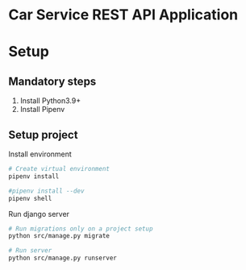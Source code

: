 # Car Service REST API Application 

# Setup

## Mandatory steps
1. Install Python3.9+
2. Install Pipenv

## Setup project
Install environment
```bash
# Create virtual environment
pipenv install

#pipenv install --dev
pipenv shell
```

Run django server
```bash
# Run migrations only on a project setup
python src/manage.py migrate

# Run server
python src/manage.py runserver
```
